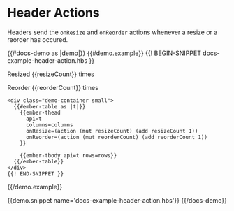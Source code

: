 # Header Actions

Headers send the `onResize` and `onReorder` actions whenever a resize or a
reorder has occured.

{{#docs-demo as |demo|}}
  {{#demo.example}}
    {{! BEGIN-SNIPPET docs-example-header-action.hbs }}
    <p>Resized {{resizeCount}} times</p>
    <p>Reorder {{reorderCount}} times</p>

    <div class="demo-container small">
      {{#ember-table as |t|}}
        {{ember-thead
          api=t
          columns=columns
          onResize=(action (mut resizeCount) (add resizeCount 1))
          onReorder=(action (mut reorderCount) (add reorderCount 1))
        }}

        {{ember-tbody api=t rows=rows}}
      {{/ember-table}}
    </div>
    {{! END-SNIPPET }}
  {{/demo.example}}

  {{demo.snippet name='docs-example-header-action.hbs'}}
{{/docs-demo}}
